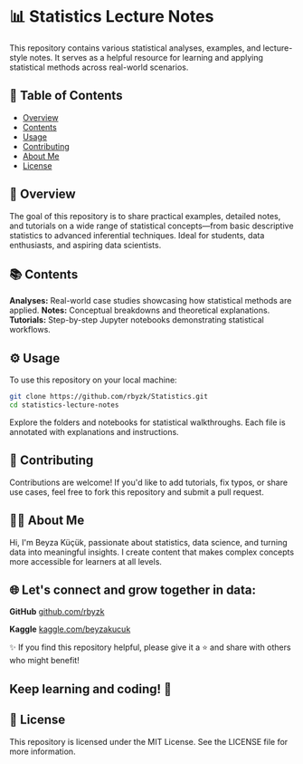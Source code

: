 # 📊 Statistics Lecture Notes

This repository contains various statistical analyses, examples, and lecture-style notes. It serves as a helpful resource for learning and applying statistical methods across real-world scenarios.

## 📁 Table of Contents

- [Overview](#overview)
- [Contents](#contents)
- [Usage](#usage)
- [Contributing](#contributing)
- [About Me](#about-me)
- [License](#license)

## 📌 Overview
The goal of this repository is to share practical examples, detailed notes, and tutorials on a wide range of statistical concepts—from basic descriptive statistics to advanced inferential techniques. Ideal for students, data enthusiasts, and aspiring data scientists.

## 📚 Contents

**Analyses:** Real-world case studies showcasing how statistical methods are applied.
**Notes:** Conceptual breakdowns and theoretical explanations.
**Tutorials:** Step-by-step Jupyter notebooks demonstrating statistical workflows.

## ⚙️ Usage
To use this repository on your local machine:

   ```bash
   git clone https://github.com/rbyzk/Statistics.git
   cd statistics-lecture-notes
   ```

Explore the folders and notebooks for statistical walkthroughs. Each file is annotated with explanations and instructions.

## 🤝 Contributing
Contributions are welcome! If you'd like to add tutorials, fix typos, or share use cases, feel free to fork this repository and submit a pull request.


## 👩‍💻 About Me
Hi, I'm Beyza Küçük, passionate about statistics, data science, and turning data into meaningful insights. I create content that makes complex concepts more accessible for learners at all levels.


## 🌐 Let's connect and grow together in data:

**GitHub** [github.com/rbyzk](https://github.com/rbyzk)

**Kaggle** [kaggle.com/beyzakucuk](https://www.kaggle.com/beyzakucuk)

✨ If you find this repository helpful, please give it a ⭐ and share with others who might benefit!

Keep learning and coding! 🚀
---

## 📜 License


This repository is licensed under the MIT License. See the LICENSE file for more information.
